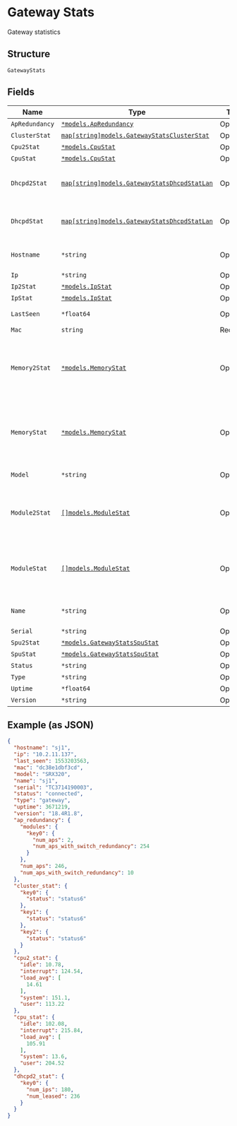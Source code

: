
# Gateway Stats

Gateway statistics

## Structure

`GatewayStats`

## Fields

| Name | Type | Tags | Description |
|  --- | --- | --- | --- |
| `ApRedundancy` | [`*models.ApRedundancy`](../../doc/models/ap-redundancy.md) | Optional | - |
| `ClusterStat` | [`map[string]models.GatewayStatsClusterStat`](../../doc/models/gateway-stats-cluster-stat.md) | Optional | - |
| `Cpu2Stat` | [`*models.CpuStat`](../../doc/models/cpu-stat.md) | Optional | - |
| `CpuStat` | [`*models.CpuStat`](../../doc/models/cpu-stat.md) | Optional | - |
| `Dhcpd2Stat` | [`map[string]models.GatewayStatsDhcpdStatLan`](../../doc/models/gateway-stats-dhcpd-stat-lan.md) | Optional | Property key is the network name |
| `DhcpdStat` | [`map[string]models.GatewayStatsDhcpdStatLan`](../../doc/models/gateway-stats-dhcpd-stat-lan.md) | Optional | Property key is the network name |
| `Hostname` | `*string` | Optional | hostname reported by the device |
| `Ip` | `*string` | Optional | IP address |
| `Ip2Stat` | [`*models.IpStat`](../../doc/models/ip-stat.md) | Optional | - |
| `IpStat` | [`*models.IpStat`](../../doc/models/ip-stat.md) | Optional | - |
| `LastSeen` | `*float64` | Optional | last seen timestamp |
| `Mac` | `string` | Required | device mac |
| `Memory2Stat` | [`*models.MemoryStat`](../../doc/models/memory-stat.md) | Optional | memory usage stat (for virtual chassis, memory usage of master RE) |
| `MemoryStat` | [`*models.MemoryStat`](../../doc/models/memory-stat.md) | Optional | memory usage stat (for virtual chassis, memory usage of master RE) |
| `Model` | `*string` | Optional | device model |
| `Module2Stat` | [`[]models.ModuleStat`](../../doc/models/module-stat.md) | Optional | **Constraints**: *Minimum Items*: `1`, *Unique Items Required* |
| `ModuleStat` | [`[]models.ModuleStat`](../../doc/models/module-stat.md) | Optional | **Constraints**: *Minimum Items*: `1`, *Unique Items Required* |
| `Name` | `*string` | Optional | device name if configured |
| `Serial` | `*string` | Optional | serial |
| `Spu2Stat` | [`*models.GatewayStatsSpuStat`](../../doc/models/gateway-stats-spu-stat.md) | Optional | - |
| `SpuStat` | [`*models.GatewayStatsSpuStat`](../../doc/models/gateway-stats-spu-stat.md) | Optional | - |
| `Status` | `*string` | Optional | - |
| `Type` | `*string` | Optional | - |
| `Uptime` | `*float64` | Optional | - |
| `Version` | `*string` | Optional | - |

## Example (as JSON)

```json
{
  "hostname": "sj1",
  "ip": "10.2.11.137",
  "last_seen": 1553203563,
  "mac": "dc38e1dbf3cd",
  "model": "SRX320",
  "name": "sj1",
  "serial": "TC3714190003",
  "status": "connected",
  "type": "gateway",
  "uptime": 3671219,
  "version": "18.4R1.8",
  "ap_redundancy": {
    "modules": {
      "key0": {
        "num_aps": 2,
        "num_aps_with_switch_redundancy": 254
      }
    },
    "num_aps": 246,
    "num_aps_with_switch_redundancy": 10
  },
  "cluster_stat": {
    "key0": {
      "status": "status6"
    },
    "key1": {
      "status": "status6"
    },
    "key2": {
      "status": "status6"
    }
  },
  "cpu2_stat": {
    "idle": 10.78,
    "interrupt": 124.54,
    "load_avg": [
      14.61
    ],
    "system": 151.1,
    "user": 113.22
  },
  "cpu_stat": {
    "idle": 102.08,
    "interrupt": 215.84,
    "load_avg": [
      105.91
    ],
    "system": 13.6,
    "user": 204.52
  },
  "dhcpd2_stat": {
    "key0": {
      "num_ips": 180,
      "num_leased": 236
    }
  }
}
```

